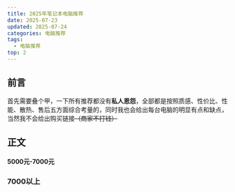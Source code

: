 ```yaml
---
title: 2025年笔记本电脑推荐
date: 2025-07-23
updated: 2025-07-24
categories: 电脑推荐
tags:
  - 电脑推荐
top: 2
---
```

## 前言

首先需要叠个甲，一下所有推荐都没有**私人恩怨**，全部都是按照质感、性价比、性能、散热、售后五方面综合考量的，同时我也会给出每台电脑的明显有点和缺点，当然我不会给出购买链接~~（商家不打钱）~~

## 正文

#### 5000元-7000元

<PropertySheetBox 
    name="宏基暗影骑士·擎5" 
    :values="[60, 90, 80, 60, 70]" 
    pric="4719.2"
    pros="散热规模高、性能释放猛"
    cons="电池偏小、第二个硬盘位为机械硬盘"
/>
<ConfigurationBox 
 cpu="i5-13500H"
  gpu="RTX 4060 8G 140W"
  power="175W"
  disk="1TB PCIE4.0"
  memory="16GB 5200MHz"
  battery="53Wh"
  weight="2.38kg"
  cooling="双风扇七热管"
  screen="16英寸 IPS"
  resolution="2560×1440"
  refreshRate="165Hz"
  brightness="500nits"
  colorGamut="100% sRGB"
  port="3A1C，支持100WPD充电"
  expand="单M.2盘位可额外加装Sata机械硬盘"
  :gameModes="[
    '黑神话悟空：无压力游玩',
    '怪猎荒野：无压力游戏',
    '三角洲行动：无压力高画质'
  ]"
/>

<PropertySheetBox 
    name="联想来酷斗战者 战7000" 
    :values="[75, 90, 80, 80, 80]" 
    pric="5599.2"
    pros="大厂售后、满功耗5060、性价比高、散热规模优秀、性能释放强"
    cons="外观质感普通、不好抢"
/>

<ConfigurationBox 
  cpu="R9-8940HX"
  gpu="RTX 5060 8G 115W"
  power="200W"
  disk="1TB PCIE4.0"
  memory="16GB 5200MHz"
  battery="80Wh"
  weight="2.3kg"
  cooling="三风扇三热管"
  screen="16英寸 IPS"
  resolution="2560×1440"
  refreshRate="180Hz"
  brightness="500nits"
  colorGamut="100% sRGB"
  port="4A1C，支持100WPD充电"
  expand="双M.2盘位可额外加装一块M.2硬盘（2280）"
  :gameModes="[
    '黑神话悟空：无压力游玩',
    '怪猎荒野：无压力游戏',
    '三角洲行动：无压力高画质'
  ]"
/>

<PropertySheetBox 
    name="机械革命 蛟龙16Pro 5060" 
    :values="[70, 80, 80, 80, 60]" 
    pric="5279.2"
    pros="性价比超高、配置均衡、性能释放强"
    cons="售后品控问题、难抢"
/>

<ConfigurationBox 
  cpu="R9-7845HX"
  gpu="RTX 5060 8G 115W"
  power="175W"
  disk="512GB PCIE4.0"
  memory="16GB 5200MHz"
  battery="80Wh"
  weight="2.3kg"
  cooling="双风扇三热管"
  screen="16英寸 IPS"
  resolution="2560×1440"
  refreshRate="180Hz"
  brightness="500nits"
  colorGamut="100% sRGB"
  port="3A2C，支持140WPD充电"
  expand="双M.2盘位可额外加装一块M.2硬盘（2280）"
  :gameModes="[
    '黑神话悟空：无压力游玩',
    '怪猎荒野：无压力游戏',
    '三角洲行动：无压力高画质'
  ]"
/>

<PropertySheetBox 
    name="机械革命 极光X" 
    :values="[70, 80, 80, 80, 60]" 
    pric="5439.2"
    pros="性价比超高、配置均衡、性能释放强"
    cons="售后品控问题、难抢"
/>

<ConfigurationBox 
  cpu="i7-13700HX"
  gpu="RTX 5060 8G 115W"
  power="175W"
  disk="512GB PCIE4.0"
  memory="16GB 5200MHz"
  battery="80Wh"
  weight="2.3kg"
  cooling="双风扇三热管"
  screen="16英寸 IPS"
  resolution="2560×1440"
  refreshRate="180Hz"
  brightness="500nits"
  colorGamut="100% sRGB"
  port="3A2C，支持140WPD充电"
  expand="双M.2盘位可额外加装一块M.2硬盘（2280）"
  :gameModes="[
    '黑神话悟空：无压力游玩',
    '怪猎荒野：无压力游戏',
    '三角洲行动：无压力高画质'
  ]"
/>

### 7000以上

<PropertySheetBox 
    name="联想 R7000P 2025" 
    :values="[80, 65, 85, 80, 85]" 
    pric="7199"
    pros="满功耗5060、配置均衡、性能释放强"
    cons="贵"
/>

<ConfigurationBox 
  cpu="R9-8940HX"
  gpu="RTX 5060 8G 115W"
  power="200W"
  disk="1TB PCIE4.0"
  memory="16GB 5200MHz"
  battery="80Wh"
  weight="2.3kg"
  cooling="双风扇三热管"
  screen="16英寸 IPS"
  resolution="2560×1440"
  refreshRate="240Hz"
  brightness="500nits"
  colorGamut="100% P3"
  port="3A1C，支持140WPD充电"
  expand="双M.2盘位可额外加装一块M.2硬盘（2280）"
  :gameModes="[
    '黑神话悟空：无压力游玩',
    '怪猎荒野：无压力游戏',
    '三角洲行动：无压力高画质'
  ]"
/>
